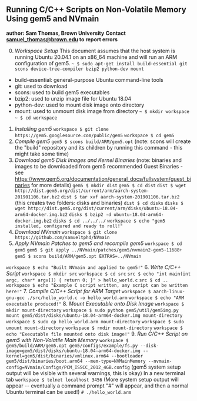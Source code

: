 ## Running C/C++ Scripts on Non-Volatile Memory Using gem5 and NVmain

**author: Sam Thomas, Brown University**
**Contact samuel_thomas@brown.edu to report errors**

0. _Workspace Setup_
This document assumes that the host system is running Ubuntu 20.04.1 on an x86_64 machine and will run an ARM configuration of gem5.
`~ $ sudo apt-get install build-essential git scons device-tree-compiler bzip2 python-dev mount`
* build-essential: general-purpose Ubuntu command-line tools
* git: used to download
* scons: used to build gem5 executables
* bzip2: used to unzip image file for Ubuntu 18.04
* python-dev: used to mount disk image onto directory
* mount: used to unmount disk image from directory
`~ $ mkdir workspace`
`~ $ cd workspace`
1. _Installing gem5_
`workspace $ git clone https://gem5.googlesource.com/public/gem5`
`workspace $ cd gem5`
2. _Compile gem5_
`gem5 $ scons build/ARM/gem5.opt`
(note: scons will create the "build" repository and its children by running this command - this might take some time)
3. _Download gem5 Disk Images and Kernel Binaries_
(note: binaries and images to be downloaded from gem5 recommended Guest Binaries - see https://www.gem5.org/documentation/general_docs/fullsystem/guest_binaries for more details)
`gem5 $ mkdir dist`
`gem5 $ cd dist`
`dist $ wget http://dist.gem5.org/dist/current/arm/aarch-system-201901106.tar.bz2`
`dist $ tar xvf aarch-system-201901106.tar.bz2`
(this creates two folders: disks and binaries)
`dist $ cd disks`
`disks $ wget http://dist.gem5.org/dist/current/arm/disks/ubuntu-18.04-arm64-docker.img.bz2`
`disks $ bzip2 -d ubuntu-18.04-arm64-docker.img.bz2`
`disks $ cd ../../../`
`workspace $ echo "gem5 installed, configured and ready to roll!"`
4. _Download NVmain_
`workspace $ git clone https://github.com/samueltphd/NVmain`
5. _Apply NVmain Patches to gem5 and recompile gem5_
`workspace $ cd gem5`
`gem5 $ git apply ../NVmain/patches/gem5/nvmain2-gem5-11688+`
`gem5 $ scons build/ARM/gem5.opt EXTRAS=../NVmain`

`workspace $ echo "Built NVmain and applied to gem5!"`
6. _Write C/C++ Script_
`workspace $ mkdir src`
`workspace $ cd src`
`src $ echo "int main(int argc, char* argv[]) { return 0; }" > hello_world.c`
`src $ cd ..`
`workspace $ echo "Example C script written, any script can be written here!"`
7. _Compile C/C++ Script for ARM Target_
`workspace $ aarch-linux-gnu-gcc ./src/hello_world.c -o hello_world.arm`
`workspace $ echo "ARM executable produced!"`
8. _Mount Executable onto Disk Image_
`workspace $ mkdir mount-directory`
`workspace $ sudo python gem5/util/gem5img.py mount gem5/dist/disks/ubuntu-18.04-arm64-docker.img mount-directory`
`workspace $ sudo cp hello_world.arm mount-directory`
`workspace $ sudo umount mount-directory`
`workspace $ rmdir mount-directory`
`workspace $ echo "Executable file mounted onto disk image!"`
9. _Run C/C++ Script on gem5 with Non-Volatile Main Memory_
`workspace $ gem5/build/ARM/gem5.opt gem5/configs/example/fs.py --disk-image=gem5/dist/disks/ubuntu-18.04-arm64-docker.img --kernel=gem5/dist/binaries/vmlinux.arm64 --bootloader gem5/dist/binaries/boot.arm64 --mem-type=NVMainMemory --nvmain-config=NVmain/Configs/PCM_ISSCC_2012_4GB.config`
(gem5 system setup output will be visible with several warnings, this is okay)
In a new terminal tab
`workspace $ telnet localhost 3456`
(More system setup output will appear -- eventually a command prompt "#" will appear, and then a normal Ubuntu terminal can be used!)
`# ./hello_world.arm`
